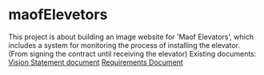 # maofElevetors
This project is about building an image website for 'Maof Elevators', 
which includes a system for monitoring the process of installing the elevator. (From signing the contract until receiving the elevator)
Existing documents:
[Vision Statement document](https://github.com/hadar22/maofElevators/blob/master/Vision%20Statement.docx)
[Requirements Document](https://github.com/hadar22/maofElevators/blob/master/Requirements%20Document.docx)

